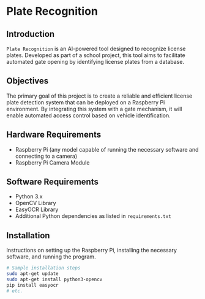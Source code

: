 # Plate Recognition

## Introduction
`Plate Recognition` is an AI-powered tool designed to recognize license plates. Developed as part of a school project, this tool aims to facilitate automated gate opening by identifying license plates from a database.

## Objectives
The primary goal of this project is to create a reliable and efficient license plate detection system that can be deployed on a Raspberry Pi environment. By integrating this system with a gate mechanism, it will enable automated access control based on vehicle identification.

## Hardware Requirements
- Raspberry Pi (any model capable of running the necessary software and connecting to a camera)
- Raspberry Pi Camera Module

## Software Requirements
- Python 3.x
- OpenCV Library
- EasyOCR Library
- Additional Python dependencies as listed in `requirements.txt`

## Installation
Instructions on setting up the Raspberry Pi, installing the necessary software, and running the program.

```bash
# Sample installation steps
sudo apt-get update
sudo apt-get install python3-opencv
pip install easyocr
# etc.
